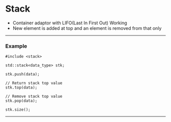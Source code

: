 # Stack

- Container adaptor with LIFO(Last In First Out) Working
- New element is added at top and an element is removed from that only

------------------------------------------------------

### Example

```
#include <stack>

std::stack<data_type> stk;

stk.push(data);

// Return stack top value
stk.top(data);

// Remove stack top value
stk.pop(data);

stk.size();

```

-------------------------------------------------------
